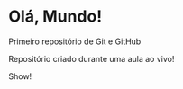 # Olá, Mundo!
 Primeiro repositório de Git e GitHub

 Repositório criado durante uma aula ao vivo!

 Show!
 
